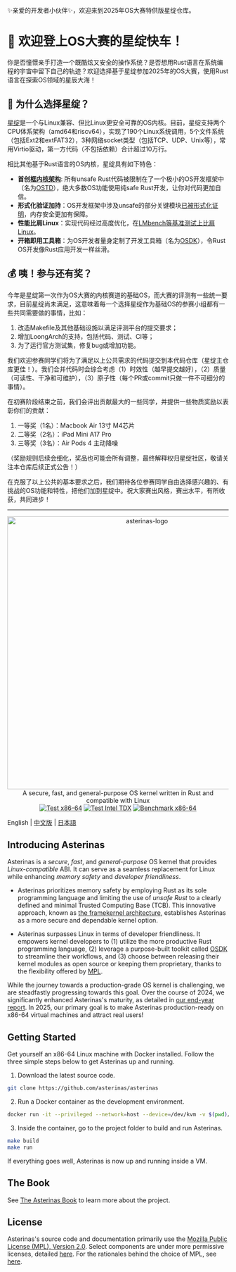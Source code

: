 ✨亲爱的开发者小伙伴✨，欢迎来到2025年OS大赛特供版星绽仓库。

# 🚀 欢迎登上OS大赛的星绽快车！

你是否憧憬亲手打造一个既酷炫又安全的操作系统？是否想用Rust语言在系统编程的宇宙中留下自己的轨迹？欢迎选择基于星绽参加2025年的OS大赛，使用Rust语言在探索OS领域的星辰大海！
## 🌠 为什么选择星绽？

[星绽](https://github.com/asterinas/asterinas)是一个与Linux兼容、但比Linux更安全可靠的OS内核。目前，星绽支持两个CPU体系架构（amd64和riscv64），实现了190个Linux系统调用，5个文件系统（包括Ext2和extFAT32），3种网络socket类型（包括TCP、UDP、Unix等），常用Virtio驱动，第一方代码（不包括依赖）合计超过10万行。

相比其他基于Rust语言的OS内核，星绽具有如下特色：

* **首创[框内核架构](https://asterinas.github.io/book/kernel/the-framekernel-architecture.html)**: 所有unsafe Rust代码被限制在了一个极小的OS开发框架中（名为[OSTD](https://asterinas.github.io/book/ostd/index.html)），绝大多数OS功能使用纯safe Rust开发，让你对代码更加自信。
* **形式化验证加持**：OS开发框架中涉及unsafe的部分关键模块[已被形式化证明](https://asterinas.github.io/2025/02/13/towards-practical-formal-verification-for-a-general-purpose-os-in-rust.html)，内存安全更加有保障。
* **性能比肩Linux**：实现代码经过高度优化，在[LMbench等基准测试上比肩Linux](https://asterinas.github.io/benchmark/)。
* **开箱即用工具箱**：为OS开发者量身定制了开发工具箱（名为[OSDK](https://asterinas.github.io/book/osdk/guide/index.html)），令Rust OS开发像Rust应用开发一样丝滑。

## 💰 咦！参与还有奖？

今年是星绽第一次作为OS大赛的内核赛道的基础OS，而大赛的评测有一些统一要求，目前星绽尚未满足，这意味着每一个选择星绽作为基础OS的参赛小组都有一些共同需要做的事情，比如：

1. 改造Makefile及其他基础设施以满足评测平台的提交要求；
2. 增加LoongArch的支持，包括代码、测试、CI等；
3. 为了运行官方测试集，修复bug或增加功能。

我们欢迎参赛同学们将为了满足以上公共需求的代码提交到本代码仓库（星绽主仓库更佳！）。我们合并代码时会综合考虑（1）时效性（越早提交越好），（2）质量（可读性、干净和可维护），（3）原子性（每个PR或commit只做一件不可细分的事情）。

在初赛阶段结束之前，我们会评出贡献最大的一些同学，并提供一些物质奖励以表彰你们的贡献：
1. 一等奖（1名）：Macbook Air 13寸 M4芯片
2. 二等奖（2名）：iPad Mini A17 Pro
3. 三等奖（3名）：Air Pods 4 主动降噪

（奖励规则后续会细化，奖品也可能会所有调整，最终解释权归星绽社区，敬请关注本仓库后续正式公告！）

在克服了以上公共的基本要求之后，我们期待各位参赛同学自由选择感兴趣的、有挑战的OS功能和特性，把他们加到星绽中。祝大家赛出风格，赛出水平，有所收获，共同进步！

-----

<p align="center">
    <img src="docs/src/images/logo_en.svg" alt="asterinas-logo" width="620"><br>
    A secure, fast, and general-purpose OS kernel written in Rust and compatible with Linux<br/>
    <a href="https://github.com/asterinas/asterinas/actions/workflows/test_x86.yml"><img src="https://github.com/asterinas/asterinas/actions/workflows/test_x86.yml/badge.svg?event=push" alt="Test x86-64" style="max-width: 100%;"></a>
    <a href="https://github.com/asterinas/asterinas/actions/workflows/test_x86_tdx.yml"><img src="https://github.com/asterinas/asterinas/actions/workflows/test_x86_tdx.yml/badge.svg" alt="Test Intel TDX" style="max-width: 100%;"></a>
    <a href="https://asterinas.github.io/benchmark/"><img src="https://github.com/asterinas/asterinas/actions/workflows/benchmark_x86.yml/badge.svg" alt="Benchmark x86-64" style="max-width: 100%;"></a>
    <br/>
</p>

English | [中文版](README_CN.md) | [日本語](README_JP.md)

## Introducing Asterinas

Asterinas is a _secure_, _fast_, and _general-purpose_ OS kernel
that provides _Linux-compatible_ ABI.
It can serve as a seamless replacement for Linux
while enhancing _memory safety_ and _developer friendliness_.

* Asterinas prioritizes memory safety
by employing Rust as its sole programming language
and limiting the use of _unsafe Rust_
to a clearly defined and minimal Trusted Computing Base (TCB).
This innovative approach,
known as [the framekernel architecture](https://asterinas.github.io/book/kernel/the-framekernel-architecture.html),
establishes Asterinas as a more secure and dependable kernel option.

* Asterinas surpasses Linux in terms of developer friendliness.
It empowers kernel developers to
(1) utilize the more productive Rust programming language,
(2) leverage a purpose-built toolkit called [OSDK](https://asterinas.github.io/book/osdk/guide/index.html) to streamline their workflows,
and (3) choose between releasing their kernel modules as open source
or keeping them proprietary,
thanks to the flexibility offered by [MPL](#License).

While the journey towards a production-grade OS kernel is challenging,
we are steadfastly progressing towards this goal.
Over the course of 2024,
we significantly enhanced Asterinas's maturity,
as detailed in [our end-year report](https://asterinas.github.io/2025/01/20/asterinas-in-2024.html).
In 2025, our primary goal is to make Asterinas production-ready on x86-64 virtual machines
and attract real users!

## Getting Started

Get yourself an x86-64 Linux machine with Docker installed.
Follow the three simple steps below to get Asterinas up and running.

1. Download the latest source code.

```bash
git clone https://github.com/asterinas/asterinas
```

2. Run a Docker container as the development environment.

```bash
docker run -it --privileged --network=host --device=/dev/kvm -v $(pwd)/asterinas:/root/asterinas asterinas/asterinas:0.14.1-20250326
```

3. Inside the container, go to the project folder to build and run Asterinas.

```bash
make build
make run
```

If everything goes well, Asterinas is now up and running inside a VM.

## The Book

See [The Asterinas Book](https://asterinas.github.io/book/) to learn more about the project.

## License

Asterinas's source code and documentation primarily use the 
[Mozilla Public License (MPL), Version 2.0](https://github.com/asterinas/asterinas/blob/main/LICENSE-MPL).
Select components are under more permissive licenses,
detailed [here](https://github.com/asterinas/asterinas/blob/main/.licenserc.yaml). For the rationales behind the choice of MPL, see [here](https://asterinas.github.io/book/index.html#licensing).
